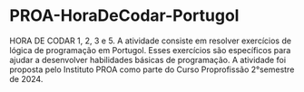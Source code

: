 # PROA-HoraDeCodar-Portugol
HORA DE CODAR 1, 2, 3 e 5. A atividade consiste em resolver exercícios de lógica de programação em Portugol. Esses exercícios são específicos para ajudar a desenvolver habilidades básicas de programação. A atividade foi proposta pelo Instituto PROA como parte do Curso Proprofissão 2°semestre de 2024.

